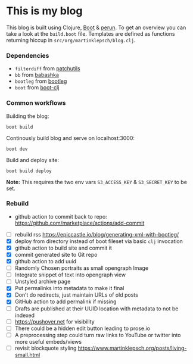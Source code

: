 # This is my blog

This blog is built using Clojure, [Boot][boot-clj] & [perun][perun]. To get an
overview you can take a look at the `build.boot` file. Templates are
defined as functions returning hiccup in `src/org/martinklepsch/blog.clj`.

### Dependencies

- `filterdiff` from [patchutils](http://cyberelk.net/tim/software/patchutils/)
- `bb` from [babashka](https://github.com/borkdude/babashka)
- `bootleg` from [bootleg](https://github.com/retrogradeorbit/bootleg)
- `boot` from [boot-clj](https://github.com/boot-clj/boot)

### Common workflows

Building the blog:
```
boot build
```

Continously build blog and serve on localhost:3000:
```
boot dev
```

Build and deploy site:
```
boot build deploy
```
**Note:** This requires the two env vars `S3_ACCESS_KEY` & `S3_SECRET_KEY` to be set.

[boot-clj]: http://boot-clj.com/
[perun]: https://github.com/hashobject/perun


### Rebuild

- github action to commit back to repo: https://github.com/marketplace/actions/add-commit

- [ ] rebuild rss https://epiccastle.io/blog/generating-xml-with-bootleg/
- [x] deploy from directory instead of boot fileset via basic `clj` invocation
- [x] github action to build site and commit it
- [x] commit generated site to Git repo
- [x] github action to add uuid
- [ ] Randomly Chosen portraits as small opengraph Image
- [ ] Integrate snippet of text into opengraph view
- [ ] Unstyled archive page
- [x] Put permalinks into metadata to make it final
- [x] Don’t do redirects, just maintain URLs of old posts
- [x] GitHub action to add permalink if missing
- [ ] Drafts are published at their UUID location with metadata to not be indexed
- [ ] https://pushover.net for visibility
- [ ] There could be a hidden edit button leading to prose.io
- [ ] A preprocessing step could turn raw links to YouTube or twitter into more useful embeds/views
- [ ] revisit blockquote styling https://www.martinklepsch.org/posts/living-small.html
